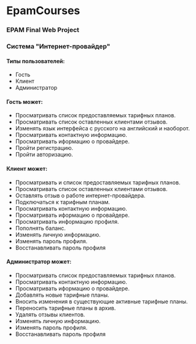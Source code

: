 # EpamCourses
<h3>EPAM Final Web Project</h3>
<h3>Система "Интернет-провайдер"</h3>
<h4>Типы пользователей:</h4>
<ul>
<li>Гость</li>
<li>Клиент</li>
<li>Администратор</li>
</ul>
<h4>Гость может:</h4>
<ul>
<li>Просматривать список предоставляемых тарифных планов.</li>
<li>Просматривать список оставленных клиентами отзывов.</li>
<li>Изменять язык интерфейса с русского на английский и наоборот.</li>
<li>Просматривать контактную информацию.</li>
<li>Просматривать иформацию о провайдере.</li>
<li>Пройти регистрацию.</li>
<li>Пройти авторизацию.</li>
</ul>
<h4>Клиент может:</h4>
<ul>
<li>Просматривать и список предоставляемых тарифных планов.</li>
<li>Просматривать список оставленных клиентами отзывов.</li>
<li>Оставлять отзыв о работе интернет-провайдера.</li>
<li>Подключаться к тарифным планам.</li>
<li>Просматривать контактную информацию.</li>
<li>Просматривать иформацию о провайдере.</li>
<li>Просматривать информацию профиля.</li>
<li>Пополнять баланс.</li>
<li>Изменять личную информацию.</li>
<li>Изменять пароль профиля.</li>
<li>Восстанавливать пароль профиля</li>
</ul>
<h4>Администратор может:</h4>
<ul>
<li>Просматривать список предоставляемых тарифных планов.</li>
<li>Просматривать контактную информацию.</li>
<li>Просматривать иформацию о провайдере.</li>
<li>Добавлять новые тарифные планы.</li>
<li>Вносить изменения в существующие активные тарифные планы.</li>
<li>Переносить тарифные планы в архив.</li>
<li>Удалять отзывы клиентов.</li>
<li>Изменять личную информацию.</li>
<li>Изменять пароль профиля.</li>
<li>Восстанавливать пароль профиля</li>
</ul>
